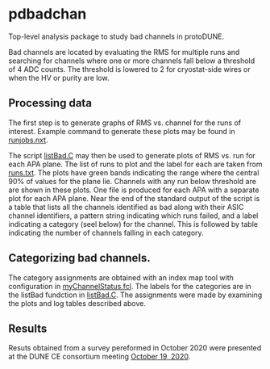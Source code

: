 # pdbadchan
Top-level analysis package to study bad channels in protoDUNE.

Bad channels are located by evaluating the RMS for multiple runs and
searching for channels where one or more channels fall below a
threshold of 4 ADC counts. The threshold is lowered to 2 for
cryostat-side wires or when the HV or purity are low.

## Processing data

The first step is to generate graphs of RMS vs. channel for the runs of interest.
Example command to generate these plots may be found in [runjobs.nxt](runjobs.nxt).

The script [listBad.C](listBad.C) may then be used to generate plots of RMS vs. run for each APA plane.
The list of runs to plot and the label for each are taken from [runs.txt](runs.txt).
The plots have green bands indicating the range where the central 90% of values for the plane lie.
Channels with any run below threshold are are shown in these plots.
One file is produced for each APA with a separate plot for each APA plane.
Near the end of the standard output of the script is a table that lists all the channels identified
as bad along with their ASIC channel identifiers, a pattern string indicating which runs failed, and
a label indicating a category (seel below) for the channel. 
This is followed by table indicating the number of channels falling in each category.

## Categorizing bad channels.
The category assignments are obtained with an index map tool with configuration in
[myChannelStatus.fcl](myChannelStatus.fcl).
The labels for the categories are in the listBad fundction in [listBad.C](listBad.C).
The assignments were made by examining the plots and log tables described above.

## Results

Resuts obtained from a survey pereformed in October 2020 were presented at the DUNE CE
consortium meeting [October 19, 2020](https://indico.fnal.gov/event/46063).
